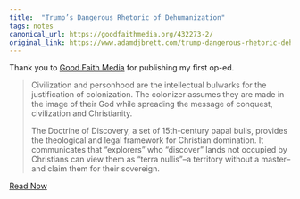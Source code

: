```yaml
---
title:  "Trump’s Dangerous Rhetoric of Dehumanization"
tags: notes
canonical_url: https://goodfaithmedia.org/432273-2/
original_link: https://www.adamdjbrett.com/trump-dangerous-rhetoric-dehumanization/
---
```

Thank you to [Good Faith Media](https://goodfaithmedia.org/) for publishing my first op-ed.

<blockquote>Civilization and personhood are the intellectual bulwarks for the justification of colonization. The colonizer assumes they are made in the image of their God while spreading the message of conquest, civilization and Christianity.

The Doctrine of Discovery, a set of 15th-century papal bulls, provides the theological and legal framework for Christian domination. It communicates that “explorers” who “discover” lands not occupied by Christians can view them as “terra nullis”–a territory without a master–and claim them for their sovereign.</blockquote>

[Read Now](https://goodfaithmedia.org/432273-2/)
